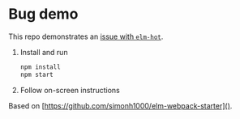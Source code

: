 # Bug demo

This repo demonstrates an [issue with `elm-hot`](https://github.com/klazuka/elm-hot/issues/23).

1. Install and run
      ```sh
      npm install
      npm start
      ```
0. Follow on-screen instructions

Based on [https://github.com/simonh1000/elm-webpack-starter]().